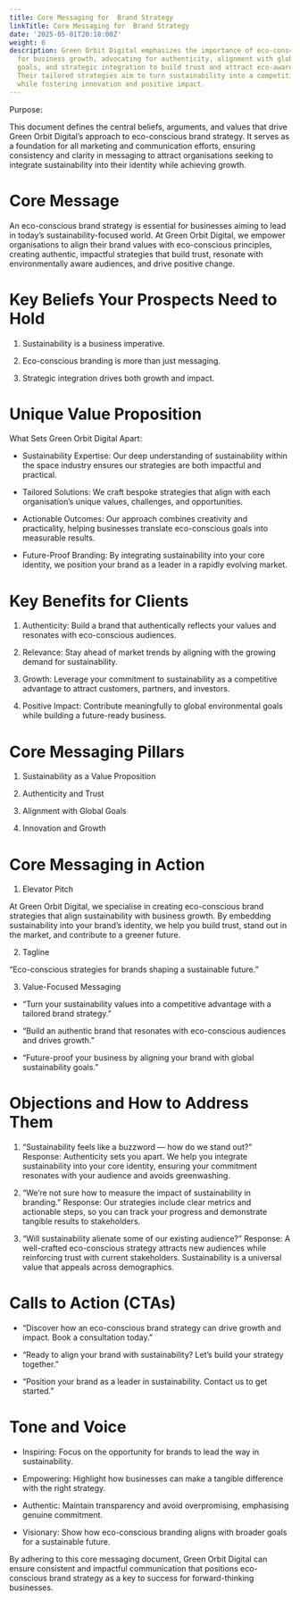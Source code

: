 ```yaml
---
title: Core Messaging for  Brand Strategy
linkTitle: Core Messaging for  Brand Strategy
date: '2025-05-01T20:18:00Z'
weight: 0
description: Green Orbit Digital emphasizes the importance of eco-conscious branding
  for business growth, advocating for authenticity, alignment with global sustainability
  goals, and strategic integration to build trust and attract eco-aware audiences.
  Their tailored strategies aim to turn sustainability into a competitive advantage
  while fostering innovation and positive impact.
---
```



Purpose:

This document defines the central beliefs, arguments, and values that drive Green Orbit Digital’s approach to eco-conscious brand strategy. It serves as a foundation for all marketing and communication efforts, ensuring consistency and clarity in messaging to attract organisations seeking to integrate sustainability into their identity while achieving growth.

# Core Message

An eco-conscious brand strategy is essential for businesses aiming to lead in today’s sustainability-focused world. At Green Orbit Digital, we empower organisations to align their brand values with eco-conscious principles, creating authentic, impactful strategies that build trust, resonate with environmentally aware audiences, and drive positive change.

# Key Beliefs Your Prospects Need to Hold

1. Sustainability is a business imperative.

1. Eco-conscious branding is more than just messaging.

1. Strategic integration drives both growth and impact.

# Unique Value Proposition

What Sets Green Orbit Digital Apart:

- Sustainability Expertise: Our deep understanding of sustainability within the space industry ensures our strategies are both impactful and practical.

- Tailored Solutions: We craft bespoke strategies that align with each organisation’s unique values, challenges, and opportunities.

- Actionable Outcomes: Our approach combines creativity and practicality, helping businesses translate eco-conscious goals into measurable results.

- Future-Proof Branding: By integrating sustainability into your core identity, we position your brand as a leader in a rapidly evolving market.

# Key Benefits for Clients

1. Authenticity: Build a brand that authentically reflects your values and resonates with eco-conscious audiences.

1. Relevance: Stay ahead of market trends by aligning with the growing demand for sustainability.

1. Growth: Leverage your commitment to sustainability as a competitive advantage to attract customers, partners, and investors.

1. Positive Impact: Contribute meaningfully to global environmental goals while building a future-ready business.

# Core Messaging Pillars

1. Sustainability as a Value Proposition

1. Authenticity and Trust

1. Alignment with Global Goals

1. Innovation and Growth

# Core Messaging in Action

1. Elevator Pitch

At Green Orbit Digital, we specialise in creating eco-conscious brand strategies that align sustainability with business growth. By embedding sustainability into your brand’s identity, we help you build trust, stand out in the market, and contribute to a greener future.

2. Tagline

“Eco-conscious strategies for brands shaping a sustainable future.”

3. Value-Focused Messaging

- “Turn your sustainability values into a competitive advantage with a tailored brand strategy.”

- “Build an authentic brand that resonates with eco-conscious audiences and drives growth.”

- “Future-proof your business by aligning your brand with global sustainability goals.”

# Objections and How to Address Them

1. “Sustainability feels like a buzzword — how do we stand out?” Response: Authenticity sets you apart. We help you integrate sustainability into your core identity, ensuring your commitment resonates with your audience and avoids greenwashing.

1. “We’re not sure how to measure the impact of sustainability in branding.” Response: Our strategies include clear metrics and actionable steps, so you can track your progress and demonstrate tangible results to stakeholders.

1. “Will sustainability alienate some of our existing audience?” Response: A well-crafted eco-conscious strategy attracts new audiences while reinforcing trust with current stakeholders. Sustainability is a universal value that appeals across demographics.

# Calls to Action (CTAs)

- “Discover how an eco-conscious brand strategy can drive growth and impact. Book a consultation today.”

- “Ready to align your brand with sustainability? Let’s build your strategy together.”

- “Position your brand as a leader in sustainability. Contact us to get started.”

# Tone and Voice

- Inspiring: Focus on the opportunity for brands to lead the way in sustainability.

- Empowering: Highlight how businesses can make a tangible difference with the right strategy.

- Authentic: Maintain transparency and avoid overpromising, emphasising genuine commitment.

- Visionary: Show how eco-conscious branding aligns with broader goals for a sustainable future.

By adhering to this core messaging document, Green Orbit Digital can ensure consistent and impactful communication that positions eco-conscious brand strategy as a key to success for forward-thinking businesses.